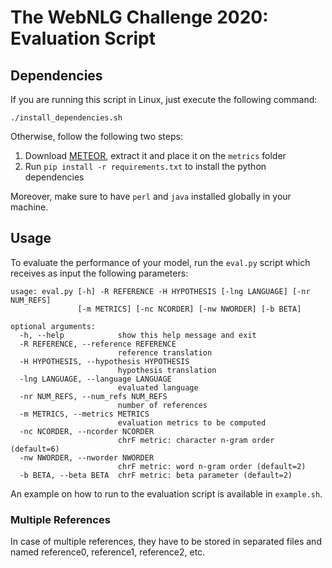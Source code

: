 # The WebNLG Challenge 2020: Evaluation Script

## Dependencies

If you are running this script in Linux, just execute the following command:

```
./install_dependencies.sh
```

Otherwise, follow the following two steps:

1. Download [METEOR](https://www.cs.cmu.edu/~alavie/METEOR/download/meteor-1.5.tar.gz), extract it and place it on the `metrics` folder
2. Run `pip install -r requirements.txt` to install the python dependencies

Moreover, make sure to have `perl` and `java` installed globally in your machine. 

## Usage

To evaluate the performance of your model, run the `eval.py` script which receives as input the following parameters:

```
usage: eval.py [-h] -R REFERENCE -H HYPOTHESIS [-lng LANGUAGE] [-nr NUM_REFS]
               [-m METRICS] [-nc NCORDER] [-nw NWORDER] [-b BETA]

optional arguments:
  -h, --help            show this help message and exit
  -R REFERENCE, --reference REFERENCE
                        reference translation
  -H HYPOTHESIS, --hypothesis HYPOTHESIS
                        hypothesis translation
  -lng LANGUAGE, --language LANGUAGE
                        evaluated language
  -nr NUM_REFS, --num_refs NUM_REFS
                        number of references
  -m METRICS, --metrics METRICS
                        evaluation metrics to be computed
  -nc NCORDER, --ncorder NCORDER
                        chrF metric: character n-gram order (default=6)
  -nw NWORDER, --nworder NWORDER
                        chrF metric: word n-gram order (default=2)
  -b BETA, --beta BETA  chrF metric: beta parameter (default=2)
```

An example on how to run to the evaluation script is available in `example.sh`.

### Multiple References

In case of multiple references, they have to be stored in separated files and named reference0, reference1, reference2, etc.

